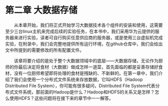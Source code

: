 # 第二章 大数据存储
&emsp;&emsp;从本章开始，我们将正式开始学习大数据技术各个组件的安装和使用，这需要至少三台linux主机来完成后续的实验任务，在本书中，我们采用华为云提供的服务器来进行实验，读者可自行购买任意供应商的服务器，或是使用三台虚拟机完成实验，在附录中，我们会完整地提供所有运行环境，在github仓库中，我们会给出文中所提到的需要修改的所有配置文件。


&emsp;&emsp;该章将要介绍的是处于整个大数据领域中的底层——大数据存储，无论作为厨师的你最后决定将食材（大数据）做成怎样一道菜，首先面临的都是妥善存储好食材，没有一位厨师希望即将处理的食材是残缺的、不新鲜的。在第一章中，我们介绍了我们会使用一个分布式文件系统来存放数据，它叫HDFS（Hadoop Distributed File System），你可能有很多疑问，Distributed File System代表分布式文件系统，那前面的Hadoop是什么？Hadoop和HDFS的关系又是怎样？怎么使用HDFS？这些问题将在接下来的章节中一一解答。